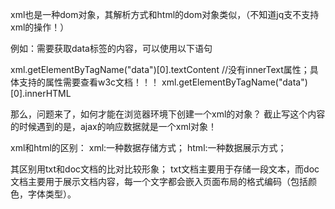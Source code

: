 xml也是一种dom对象，其解析方式和html的dom对象类似，（不知道jq支不支持xml的操作！）

例如：需要获取data标签的内容，可以使用以下语句

xml.getElementByTagName("data")[0].textContent //没有innerText属性；具体支持的属性需要查看w3c文档！！！
xml.getElementByTagName("data")[0].innerHTML

那么，问题来了，如何才能在浏览器环境下创建一个xml的对象？
截止写这个内容的时候遇到的是，ajax的响应数据就是一个xml对象！


xml和html的区别：
xml:一种数据存储方式；
html:一种数据展示方式；

其区别用txt和doc文档的比对比较形象；
txt文档主要用于存储一段文本，而doc文档主要用于展示文档内容，每一个文字都会嵌入页面布局的格式编码（包括颜色，字体类型）。